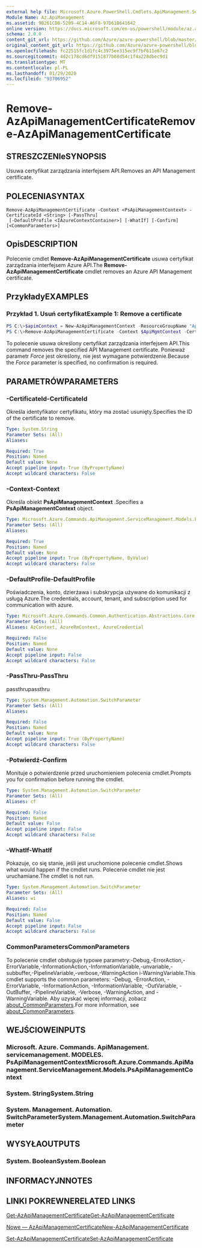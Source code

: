 ```yaml
---
external help file: Microsoft.Azure.PowerShell.Cmdlets.ApiManagement.ServiceManagement.dll-Help.xml
Module Name: Az.ApiManagement
ms.assetid: 9B261CD8-5209-4C14-A6F8-97D61B641642
online version: https://docs.microsoft.com/en-us/powershell/module/az.apimanagement/remove-azapimanagementcertificate
schema: 2.0.0
content_git_url: https://github.com/Azure/azure-powershell/blob/master/src/ApiManagement/ApiManagement/help/Remove-AzApiManagementCertificate.md
original_content_git_url: https://github.com/Azure/azure-powershell/blob/master/src/ApiManagement/ApiManagement/help/Remove-AzApiManagementCertificate.md
ms.openlocfilehash: fc22515fc1d1fc4c3975ee315ec9f7bf611e67c2
ms.sourcegitcommit: 4d2c178cd6df9151877b08d54c1f4a228dbec9d1
ms.translationtype: MT
ms.contentlocale: pl-PL
ms.lasthandoff: 01/29/2020
ms.locfileid: "93706952"
---
```

# <span data-ttu-id="e598b-101">Remove-AzApiManagementCertificate</span><span class="sxs-lookup"><span data-stu-id="e598b-101">Remove-AzApiManagementCertificate</span></span>

## <span data-ttu-id="e598b-102">STRESZCZENIe</span><span class="sxs-lookup"><span data-stu-id="e598b-102">SYNOPSIS</span></span>
<span data-ttu-id="e598b-103">Usuwa certyfikat zarządzania interfejsem API.</span><span class="sxs-lookup"><span data-stu-id="e598b-103">Removes an API Management certificate.</span></span>

## <span data-ttu-id="e598b-104">POLECENIA</span><span class="sxs-lookup"><span data-stu-id="e598b-104">SYNTAX</span></span>

```
Remove-AzApiManagementCertificate -Context <PsApiManagementContext> -CertificateId <String> [-PassThru]
 [-DefaultProfile <IAzureContextContainer>] [-WhatIf] [-Confirm] [<CommonParameters>]
```

## <span data-ttu-id="e598b-105">Opis</span><span class="sxs-lookup"><span data-stu-id="e598b-105">DESCRIPTION</span></span>
<span data-ttu-id="e598b-106">Polecenie cmdlet **Remove-AzApiManagementCertificate** usuwa certyfikat zarządzania interfejsem Azure API.</span><span class="sxs-lookup"><span data-stu-id="e598b-106">The **Remove-AzApiManagementCertificate** cmdlet removes an Azure API Management certificate.</span></span>

## <span data-ttu-id="e598b-107">Przykłady</span><span class="sxs-lookup"><span data-stu-id="e598b-107">EXAMPLES</span></span>

### <span data-ttu-id="e598b-108">Przykład 1. Usuń certyfikat</span><span class="sxs-lookup"><span data-stu-id="e598b-108">Example 1: Remove a certificate</span></span>
```powershell
PS C:\>$apimContext = New-AzApiManagementContext -ResourceGroupName "Api-Default-WestUS" -ServiceName "contoso"
PS C:\>Remove-AzApiManagementCertificate -Context $ApiMgmtContext -CertificateId "0123456789" -Force
```

<span data-ttu-id="e598b-109">To polecenie usuwa określony certyfikat zarządzania interfejsem API.</span><span class="sxs-lookup"><span data-stu-id="e598b-109">This command removes the specified API Management certificate.</span></span>
<span data-ttu-id="e598b-110">Ponieważ parametr *Force* jest określony, nie jest wymagane potwierdzenie.</span><span class="sxs-lookup"><span data-stu-id="e598b-110">Because the *Force* parameter is specified, no confirmation is required.</span></span>

## <span data-ttu-id="e598b-111">PARAMETRÓW</span><span class="sxs-lookup"><span data-stu-id="e598b-111">PARAMETERS</span></span>

### <span data-ttu-id="e598b-112">-CertificateId</span><span class="sxs-lookup"><span data-stu-id="e598b-112">-CertificateId</span></span>
<span data-ttu-id="e598b-113">Określa identyfikator certyfikatu, który ma zostać usunięty.</span><span class="sxs-lookup"><span data-stu-id="e598b-113">Specifies the ID of the certificate to remove.</span></span>

```yaml
Type: System.String
Parameter Sets: (All)
Aliases:

Required: True
Position: Named
Default value: None
Accept pipeline input: True (ByPropertyName)
Accept wildcard characters: False
```

### <span data-ttu-id="e598b-114">-Context</span><span class="sxs-lookup"><span data-stu-id="e598b-114">-Context</span></span>
<span data-ttu-id="e598b-115">Określa obiekt **PsApiManagementContext** .</span><span class="sxs-lookup"><span data-stu-id="e598b-115">Specifies a **PsApiManagementContext** object.</span></span>

```yaml
Type: Microsoft.Azure.Commands.ApiManagement.ServiceManagement.Models.PsApiManagementContext
Parameter Sets: (All)
Aliases:

Required: True
Position: Named
Default value: None
Accept pipeline input: True (ByPropertyName, ByValue)
Accept wildcard characters: False
```

### <span data-ttu-id="e598b-116">-DefaultProfile</span><span class="sxs-lookup"><span data-stu-id="e598b-116">-DefaultProfile</span></span>
<span data-ttu-id="e598b-117">Poświadczenia, konto, dzierżawa i subskrypcja używane do komunikacji z usługą Azure.</span><span class="sxs-lookup"><span data-stu-id="e598b-117">The credentials, account, tenant, and subscription used for communication with azure.</span></span>

```yaml
Type: Microsoft.Azure.Commands.Common.Authentication.Abstractions.Core.IAzureContextContainer
Parameter Sets: (All)
Aliases: AzContext, AzureRmContext, AzureCredential

Required: False
Position: Named
Default value: None
Accept pipeline input: False
Accept wildcard characters: False
```

### <span data-ttu-id="e598b-118">-PassThru</span><span class="sxs-lookup"><span data-stu-id="e598b-118">-PassThru</span></span>
<span data-ttu-id="e598b-119">passthru</span><span class="sxs-lookup"><span data-stu-id="e598b-119">passthru</span></span>

```yaml
Type: System.Management.Automation.SwitchParameter
Parameter Sets: (All)
Aliases:

Required: False
Position: Named
Default value: None
Accept pipeline input: True (ByPropertyName)
Accept wildcard characters: False
```

### <span data-ttu-id="e598b-120">-Potwierdź</span><span class="sxs-lookup"><span data-stu-id="e598b-120">-Confirm</span></span>
<span data-ttu-id="e598b-121">Monituje o potwierdzenie przed uruchomieniem polecenia cmdlet.</span><span class="sxs-lookup"><span data-stu-id="e598b-121">Prompts you for confirmation before running the cmdlet.</span></span>

```yaml
Type: System.Management.Automation.SwitchParameter
Parameter Sets: (All)
Aliases: cf

Required: False
Position: Named
Default value: False
Accept pipeline input: False
Accept wildcard characters: False
```

### <span data-ttu-id="e598b-122">-WhatIf</span><span class="sxs-lookup"><span data-stu-id="e598b-122">-WhatIf</span></span>
<span data-ttu-id="e598b-123">Pokazuje, co się stanie, jeśli jest uruchomione polecenie cmdlet.</span><span class="sxs-lookup"><span data-stu-id="e598b-123">Shows what would happen if the cmdlet runs.</span></span>
<span data-ttu-id="e598b-124">Polecenie cmdlet nie jest uruchamiane.</span><span class="sxs-lookup"><span data-stu-id="e598b-124">The cmdlet is not run.</span></span>

```yaml
Type: System.Management.Automation.SwitchParameter
Parameter Sets: (All)
Aliases: wi

Required: False
Position: Named
Default value: False
Accept pipeline input: False
Accept wildcard characters: False
```

### <span data-ttu-id="e598b-125">CommonParameters</span><span class="sxs-lookup"><span data-stu-id="e598b-125">CommonParameters</span></span>
<span data-ttu-id="e598b-126">To polecenie cmdlet obsługuje typowe parametry:-Debug,-ErrorAction,-ErrorVariable,-InformationAction,-InformationVariable,-unvariable,-subbuffer,-PipelineVariable,-verbose,-WarningAction i-WarningVariable.</span><span class="sxs-lookup"><span data-stu-id="e598b-126">This cmdlet supports the common parameters: -Debug, -ErrorAction, -ErrorVariable, -InformationAction, -InformationVariable, -OutVariable, -OutBuffer, -PipelineVariable, -Verbose, -WarningAction, and -WarningVariable.</span></span> <span data-ttu-id="e598b-127">Aby uzyskać więcej informacji, zobacz [about_CommonParameters](https://go.microsoft.com/fwlink/?LinkID=113216).</span><span class="sxs-lookup"><span data-stu-id="e598b-127">For more information, see [about_CommonParameters](https://go.microsoft.com/fwlink/?LinkID=113216).</span></span>

## <span data-ttu-id="e598b-128">WEJŚCIOWE</span><span class="sxs-lookup"><span data-stu-id="e598b-128">INPUTS</span></span>

### <span data-ttu-id="e598b-129">Microsoft. Azure. Commands. ApiManagement. servicemanagement. MODELES. PsApiManagementContext</span><span class="sxs-lookup"><span data-stu-id="e598b-129">Microsoft.Azure.Commands.ApiManagement.ServiceManagement.Models.PsApiManagementContext</span></span>

### <span data-ttu-id="e598b-130">System. String</span><span class="sxs-lookup"><span data-stu-id="e598b-130">System.String</span></span>

### <span data-ttu-id="e598b-131">System. Management. Automation. SwitchParameter</span><span class="sxs-lookup"><span data-stu-id="e598b-131">System.Management.Automation.SwitchParameter</span></span>

## <span data-ttu-id="e598b-132">WYSYŁA</span><span class="sxs-lookup"><span data-stu-id="e598b-132">OUTPUTS</span></span>

### <span data-ttu-id="e598b-133">System. Boolean</span><span class="sxs-lookup"><span data-stu-id="e598b-133">System.Boolean</span></span>

## <span data-ttu-id="e598b-134">INFORMACYJN</span><span class="sxs-lookup"><span data-stu-id="e598b-134">NOTES</span></span>

## <span data-ttu-id="e598b-135">LINKI POKREWNE</span><span class="sxs-lookup"><span data-stu-id="e598b-135">RELATED LINKS</span></span>

[<span data-ttu-id="e598b-136">Get-AzApiManagementCertificate</span><span class="sxs-lookup"><span data-stu-id="e598b-136">Get-AzApiManagementCertificate</span></span>](./Get-AzApiManagementCertificate.md)

[<span data-ttu-id="e598b-137">Nowe — AzApiManagementCertificate</span><span class="sxs-lookup"><span data-stu-id="e598b-137">New-AzApiManagementCertificate</span></span>](./New-AzApiManagementCertificate.md)

[<span data-ttu-id="e598b-138">Set-AzApiManagementCertificate</span><span class="sxs-lookup"><span data-stu-id="e598b-138">Set-AzApiManagementCertificate</span></span>](./Set-AzApiManagementCertificate.md)



